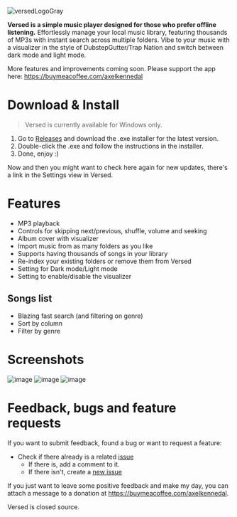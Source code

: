 
![versedLogoGray](https://github.com/user-attachments/assets/22e8c423-d786-4758-ac6a-889cb5101aed)

**Versed is a simple music player designed for those who prefer offline listening.**
Effortlessly manage your local music library, featuring thousands of MP3s with instant search across multiple folders. Vibe to your music with a visualizer in the style of DubstepGutter/Trap Nation and switch between dark mode and light mode.

More features and improvements coming soon. Please support the app here: https://buymeacoffee.com/axelkennedal

# Download & Install
> Versed is currently available for Windows only.

1. Go to [Releases](https://github.com/axelkennedal/versed/releases) and download the .exe installer for the latest version.
2. Double-click the .exe and follow the instructions in the installer.
3. Done, enjoy :)

Now and then you might want to check here again for new updates, there's a link in the Settings view in Versed.

# Features
  * MP3 playback
  * Controls for skipping next/previous, shuffle, volume and seeking
  * Album cover with visualizer
  * Import music from as many folders as you like
  * Supports having thousands of songs in your library
  * Re-index your existing folders or remove them from Versed
  * Setting for Dark mode/Light mode
  * Setting to enable/disable the visualizer
## Songs list
  * Blazing fast search (and filtering on genre)
  * Sort by column
  * Filter by genre

# Screenshots
![image](https://github.com/user-attachments/assets/8beee7eb-0ba3-4508-8ccb-5632230a76ee)
![image](https://github.com/user-attachments/assets/d0d6e3d8-0e52-4057-ba50-8ee8f575f050)
![image](https://github.com/user-attachments/assets/a0d3ce72-3580-4c73-80a1-58b8ee20d3f1)

# Feedback, bugs and feature requests
If you want to submit feedback, found a bug or want to request a feature:
* Check if there already is a related [issue](https://github.com/axelkennedal/versed/issues)
  * If there is, add a comment to it.
  * If there isn't, create a [new issue](https://github.com/axelkennedal/versed/issues/new)

If you just want to leave some positive feedback and make my day, you can attach a message to a donation at https://buymeacoffee.com/axelkennedal.
 
Versed is closed source.
